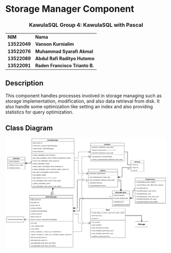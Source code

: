 # Storage Manager Component

<div align="center" id="contributor">
  <strong>
    <h3>KawulaSQL Group 4: KawulaSQL with Pascal</h3>
    <table align="center">
      <tr>
        <td>NIM</td>
        <td>Nama</td>
      </tr>
      <tr>
        <td>13522049</td>
        <td>Vanson Kurnialim</td>
      </tr>
      <tr>
        <td>13522076</td>
        <td>Muhammad Syarafi Akmal</td>
      </tr>
      <tr>
        <td>13522089</td>
        <td>Abdul Rafi Radityo Hutomo</td>
      </tr>
      <tr>
        <td>13522091</td>
        <td>Raden Francisco Trianto B.</td>
      </tr>
    </table>
  </strong>
</div>


## Description
This component handles processes involved in storage managing such as storage implementation, modification, and also data retrieval from disk. It also handle some optimization like setting an index and also providing statistics for query optimization.


## Class Diagram

![Storage Manager Class Diagram](/storage_manager_class_diagram.png)
